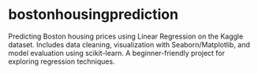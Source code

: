 # bostonhousingprediction
Predicting Boston housing prices using Linear Regression on the Kaggle dataset. Includes data cleaning, visualization with Seaborn/Matplotlib, and model evaluation using scikit-learn. A beginner-friendly project for exploring regression techniques.
